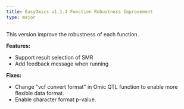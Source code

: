```yaml
---
title: EasyOmics v1.1.4 Function Robustness Improvement
type: major
---
```


This version improve the robustness of each function.

**Features:**

* Support result selection of SMR
* Add feedback message when running

**Fixes:**

* Change "vcf convert format" in Omic QTL function to enable more flexible data format.
* Enable character format p-value.
